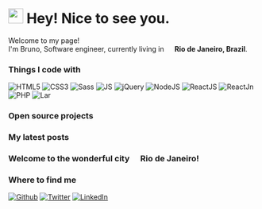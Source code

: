 <h1><img src="https://emojis.slackmojis.com/emojis/images/1531849430/4246/blob-sunglasses.gif?1531849430" width="30"/> Hey! Nice to see you.</h1>

Welcome to my page! </br> I'm Bruno, Software engineer, currently living in <img src="https://user-images.githubusercontent.com/114622658/193428197-6afa5891-87b5-419b-9640-2cc382861685.png" width="14"/><b> Rio de Janeiro, Brazil</b>.

<h3>Things I code with</h3>

<p>
<img alt = "HTML5"    src = "https://img.shields.io/badge/HTML5-E34F26?=flat-square&logo=html5&logoColor=white" height="" width=""/>
<img alt = "CSS3"     src = "https://img.shields.io/badge/CSS3-1572B6?=flat-square&logo=css3&logoColor=white" height="" width=""/>
<img alt = "Sass"     src = "https://img.shields.io/badge/Sass-CC6699?=flat-square&logo=sass&logoColor=white" height="" width=""/>
<img alt = "JS"       src = "https://img.shields.io/badge/JavaScript-F7DF1E?=flat-square&logo=javascript&logoColor=black" height="" width=""/>
<img alt = "jQuery"   src = "https://img.shields.io/badge/jQuery-0769AD?=flat-square&logo=jquery&logoColor=white" height="" width=""/>
<img alt = "NodeJS"   src = "https://img.shields.io/badge/Node.js-43853D?=flat-square&logo=node.js&logoColor=white" height="" width=""/>
<img alt = "ReactJS"  src = "https://img.shields.io/badge/React-20232A?=flat-square&logo=react&logoColor=61DAFB" height="" width=""/>
<img alt = "ReactJn"  src = "https://img.shields.io/badge/React_Native-20232A?=flat-square&logo=react&logoColor=61DAFB" height="" width=""/>
<img alt = "PHP"      src = "https://img.shields.io/badge/PHP-777BB4?=flat-square&logo=php&logoColor=white" height="" width=""/>
<img alt = "Lar"      src = "https://img.shields.io/badge/Laravel-FF2D20?=flat-square&logo=laravel&logoColor=white" height="" width=""/>

</p>

<h3>Open source projects</h3>

<h3>My latest posts</h3>

<h3>Welcome to the wonderful city <img src="https://user-images.githubusercontent.com/114622658/193428197-6afa5891-87b5-419b-9640-2cc382861685.png" width="14"/> Rio de Janeiro!</h3>

<h3>Where to find me</h3>
<p>
<a href="https://github.com/thmsgbrt" target="_blank"><img alt="Github" src="https://img.shields.io/badge/GitHub-%2312100E.svg?&=flat-square&logo=Github&logoColor=white" height="" width=""/></a>
<a href="https://twitter.com/brunosslvr" target="_blank"><img alt="Twitter" src="https://img.shields.io/badge/Twitter-1DA1F2?=flat-square&logo=twitter&logoColor=white"  height="" width=""/></a>
<a href="https://www.linkedin.com/in/brunosslvr" target="_blank"><img alt="LinkedIn" src = "https://img.shields.io/badge/LinkedIn-0077B5?=flat-square&logo=linkedin&logoColor=white" height="" width=""/></a>
</p>
